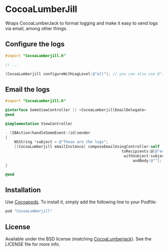 # CocoaLumberJill

Wraps CocoaLumberJack to format logging and make it easy to send logs via email, among other things.


## Configure the logs

```objective-c
#import "CocoaLumberjill.h"

// ...

[CocoaLumberjill configureWithLogLevel:@"all"]; // you can also use @"info", @"debug", etc.
```


## Email the logs

```objective-c
#import "CocoaLumberjill.h"

@interface SomeViewController () <CocoaLumberjillEmailDelegate>
@end

@implementation ViewController

- (IBAction)handleSomeEvent:(id)sender
{
    NSString *subject = @"These are the logs";
    [[CocoaLumberjill emailInstance] composeEmailUsingController:self
                                                    toRecipients:@[@"email@example.com"]
                                                     withSubject:subject
                                                         andBody:@""];
}

@end
```


## Installation

Use [Cocoapods](https://cocoapods.org/). To install it, simply add the following line to your Podfile:

```ruby
pod "CocoaLumberjill"
```


## License

Available under the BSD license (matching [CocoaLumberjack](https://github.com/CocoaLumberjack/CocoaLumberjack)). See the LICENSE file for more info.

